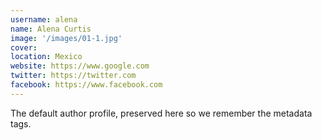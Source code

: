 ```yaml
---
username: alena
name: Alena Curtis
image: '/images/01-1.jpg'
cover:
location: Mexico
website: https://www.google.com
twitter: https://twitter.com
facebook: https://www.facebook.com
---
```

The default author profile, preserved here so we remember the metadata tags.
